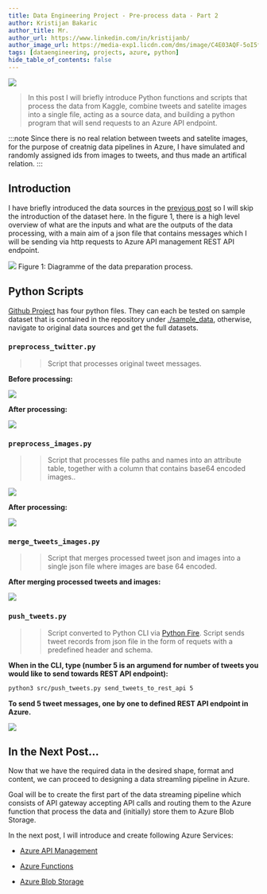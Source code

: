 ```yaml
---
title: Data Engineering Project - Pre-process data - Part 2
author: Kristijan Bakaric
author_title: Mr.
author_url: https://www.linkedin.com/in/kristijanb/
author_image_url: https://media-exp1.licdn.com/dms/image/C4E03AQF-5oI5fHJPjw/profile-displayphoto-shrink_800_800/0/1606336983715?e=1620259200&v=beta&t=VvBP6s8IMDUwKDfvj6B3c-gGmN3IfioALIAboXg_DGE
tags: [dataengineering, projects, azure, python]
hide_table_of_contents: false
---
```


![](https://images.unsplash.com/photo-1568438350562-2cae6d394ad0?ixid=MXwxMjA3fDB8MHxwaG90by1wYWdlfHx8fGVufDB8fHw%3D&ixlib=rb-1.2.1&auto=format&fit=crop&w=2100&q=80)


> In this post I will briefly introduce Python functions and scripts that process the data from Kaggle, combine tweets and satelite images into a single file, acting as a source data, and building a python program that will send requests to an Azure API endpoint. 

<!--truncate-->


:::note
Since there is no real relation between tweets and satelite images, for the purpose of creatnig data pipelines in Azure, I have simulated and randomly assigned ids from images to tweets, and thus made an artifical relation.
:::



## Introduction

I have briefly introduced the data sources in the [previous post](./2021-02-28-data-engineering-part1.md) so I will skip the introduction of the dataset here. In the figure 1, there is a high level overview of what are the inputs and what are the outputs of the data processing, with a main aim of a json file that contains messages which I will be sending via http requests to Azure API management REST API endpoint.

![](./2021-03-06-data-engineering-part2/diagramme.png)
Figure 1: Diagramme of the data preparation process.


## Python Scripts

[Github Project](https://github.com/baky0905/hurricane-proc-send-data) has four python files. They can each be tested on sample dataset that is contained in the repository under [./sample_data](https://github.com/baky0905/hurricane-proc-send-data/sample_data), otherwise, navigate to original data sources and get the full datasets.


###  `preprocess_twitter.py`

>> Script that processes original tweet messages.

**Before processing:**

![](./2021-03-06-data-engineering-part2/tweets_before.png)

**After processing:**

![](./2021-03-06-data-engineering-part2/tweets_after.png)

###  `preprocess_images.py`

>> Script that processes file paths and names into an attribute table, together with a column that contains base64 encoded images..

![](./2021-03-06-data-engineering-part2/images_before.png)


**After processing:**

![](./2021-03-06-data-engineering-part2/images_after.png)

  
### `merge_tweets_images.py`

>> Script that merges processed tweet json and images into a single json file where images are base 64 encoded.

**After merging processed tweets and images:**

![](./2021-03-06-data-engineering-part2/tweets_images_merged.png)
  
### `push_tweets.py`

>> Script converted to Python CLI via [Python Fire](https://google.github.io/python-fire/). Script sends tweet records from json file in the form of requets with a predefined header and schema. 

**When in the CLI, type (number 5 is an argumend for number of tweets you would like to send towards REST API endpoint):**

```sh
python3 src/push_tweets.py send_tweets_to_rest_api 5
```

**To send 5 tweet messages, one by one to defined REST API endpoint in Azure.**

![](./2021-03-06-data-engineering-part2/send_tweets.png)


## In the Next Post...

Now that we have the required data in the desired shape, format and content, we can proceed to designing a data streamling pipeline in Azure.

Goal will be to create the first part of the data streaming pipeline which consists of API gateway accepting API calls and routing them to the Azure function that process the data and (initially) store them to Azure Blob Storage.

In the next post, I will introduce and create following Azure Services:

- [Azure API Management](https://docs.microsoft.com/en-us/azure/api-management/api-management-key-concepts)

- [Azure Functions](https://docs.microsoft.com/en-us/azure/azure-functions/functions-overview)

- [Azure Blob Storage](https://docs.microsoft.com/en-us/azure/storage/blobs/storage-blobs-introduction) 
